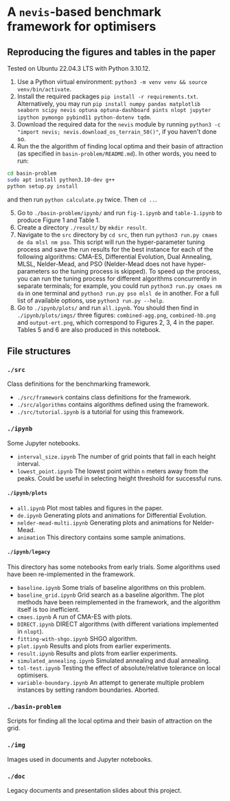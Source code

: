 # A `nevis`-based benchmark framework for optimisers

## Reproducing the figures and tables in the paper

Tested on Ubuntu 22.04.3 LTS with Python 3.10.12.

1. Use a Python virtual environment: 
`python3 -m venv venv && source venv/bin/activate`.
2. Install the required packages `pip install -r requirements.txt`. Alternatively, you may run `pip install numpy pandas matplotlib seaborn scipy nevis optuna optuna-dashboard pints nlopt jupyter ipython pymongo pybind11 python-dotenv tqdm`.
3. Download the required data for the `nevis` module by running `python3 -c "import nevis; nevis.download_os_terrain_50()"`, if you haven't done so.
4. Run the the algorithm of finding local optima and their basin of attraction (as specified in `basin-problem/README.md`). In other words, you need to run:
```bash
cd basin-problem
sudo apt install python3.10-dev g++
python setup.py install
```
and then run `python calculate.py` twice. Then `cd ..`.

5. Go to `./basin-problem/ipynb/` and run `fig-1.ipynb` and `table-1.ipynb` to produce Figure 1 and Table 1. 
6. Create a directory `./result/` by `mkdir result`.
5. Navigate to the `src` directory by `cd src`, then run `python3 run.py cmaes de da mlsl nm pso`. This script will run the hyper-parameter tuning process and save the run results for the best instance for each of the following algorithms: CMA-ES, Differential Evolution, Dual Annealing, MLSL, Nelder-Mead, and PSO (Nelder-Mead does not have hyper-parameters so the tuning process is skipped). To speed up the process, you can run the tuning process for different algorithms concurrently in separate terminals; for example, you could run `python3 run.py cmaes nm da` in one terminal and `python3 run.py pso mlsl de` in another. For a full list of available options, use `python3 run.py --help`. 
6. Go to `./ipynb/plots/` and run `all.ipynb`. You should then find in `./ipynb/plots/imgs/` three figures: `combined-agg.png`, `combined-hb.png` and `output-ert.png`, which correspond to Figures 2, 3, 4 in the paper. Tables 5 and 6 are also produced in this notebook.

## File structures

### `./src`

Class definitions for the benchmarking framework. 

- `./src/framework` contains class definitions for the framework.
- `./src/algorithms` contains algorithms defined using the framework. 
- `./src/tutorial.ipynb` is a tutorial for using this framework. 

### `./ipynb`

Some Jupyter notebooks.

- `interval_size.ipynb` The number of grid points that fall in each height interval.
- `lowest_point.ipynb` The lowest point within `n` meters away from the peaks. Could be useful in selecting height threshold for successful runs.

#### `./ipynb/plots`

- `all.ipynb` Plot most tables and figures in the paper.
- `de.ipynb` Generating plots and animations for Differential Evolution.
- `nelder-mead-multi.ipynb` Generating plots and animations for Nelder-Mead.
- `animation` This directory contains some sample animations.

#### `./ipynb/legacy`

This directory has some notebooks from early trials. Some algorithms used have been re-implemented in the framework.

- `baseline.ipynb` Some trials of baseline algorithms on this problem. 
- `baseline_grid.ipynb` Grid search as a baseline algorithm. The plot methods have been reimplemented in the framework, and the algorithm itself is too inefficient.
- `cmaes.ipynb` A run of CMA-ES with plots.
- `DIRECT.ipynb` DIRECT algorithms (with different variations implemented in `nlopt`).
- `fitting-with-shgo.ipynb` SHGO algorithm.
- `plot.ipynb` Results and plots from earlier experiments.
- `result.ipynb` Results and plots from earlier experiments.
- `simulated_annealing.ipynb` Simulated annealing and dual annealing.
- `tol-test.ipynb` Testing the effect of absolute/relative tolerance on local optimisers.
- `variable-boundary.ipynb` An attempt to generate multiple problem instances by setting random boundaries. Aborted.

### `./basin-problem`

Scripts for finding all the local optima and their basin of attraction on the grid.

### `./img`

Images used in documents and Jupyter notebooks.

  
### `./doc`

Legacy documents and presentation slides about this project.
